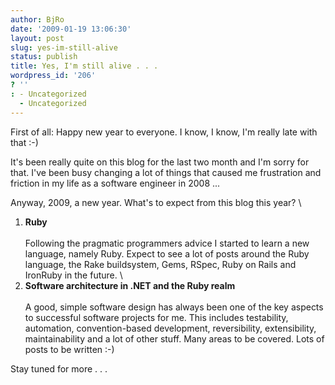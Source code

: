 ```yaml
---
author: BjRo
date: '2009-01-19 13:06:30'
layout: post
slug: yes-im-still-alive
status: publish
title: Yes, I'm still alive . . .
wordpress_id: '206'
? ''
: - Uncategorized
  - Uncategorized
---
```


First of all: Happy new year to everyone. I know, I know, I'm really
late with that :-)

It's been really quite on this blog for the last two month and I'm sorry
for that. I've been busy changing a lot of things that caused me
frustration and friction in my life as a software engineer in 2008 ...

Anyway, 2009, a new year. What's to expect from this blog this year? \

1.  **Ruby** \
     \
    Following the pragmatic programmers advice I started to learn a new
    language, namely Ruby. Expect to see a lot of posts around the Ruby
    language, the Rake buildsystem, Gems, RSpec, Ruby on Rails and
    IronRuby in the future. \
2.  **Software architecture in .NET and the Ruby realm** \
     \
    A good, simple software design has always been one of the key
    aspects to successful software projects for me. This includes
    testability, automation, convention-based development,
    reversibility, extensibility, maintainability and a lot of other
    stuff. Many areas to be covered. Lots of posts to be written :-)

Stay tuned for more . . .
